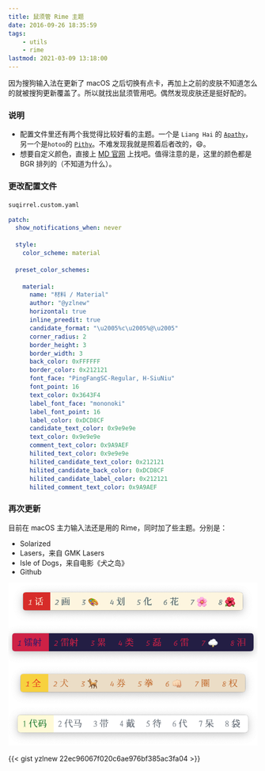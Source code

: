 ```yaml
---
title: 鼠须管 Rime 主题
date: 2016-09-26 18:35:59
tags:
    - utils
    - rime
lastmod: 2021-03-09 13:18:00
---
```


因为搜狗输入法在更新了 macOS 之后切换有点卡，再加上之前的皮肤不知道怎么的就被搜狗更新覆盖了。所以就找出鼠须管用吧。偶然发现皮肤还是挺好配的。

<!--more-->

### 说明

* 配置文件里还有两个我觉得比较好看的主题。一个是 `Liang Hai` 的 [`Apathy`](https://zhuanlan.zhihu.com/p/19599206)，另一个是`hotoo`的 [`Pithy`](https://github.com/hotoo/rime)。不难发现我就是照着后者改的，😄。
* 想要自定义颜色，直接上 [MD 官网](https://material.google.com/style/color.html) 上找吧。值得注意的是，这里的颜色都是 BGR 排列的（不知道为什么）。

### 更改配置文件

`suqirrel.custom.yaml`

```yaml
patch:
  show_notifications_when: never

  style:
    color_scheme: material

  preset_color_schemes:

    material:
      name: "材料 / Material"
      author: "@yzlnew"
      horizontal: true
      inline_preedit: true
      candidate_format: "\u2005%c\u2005%@\u2005"
      corner_radius: 2
      border_height: 3
      border_width: 3
      back_color: 0xFFFFFF
      border_color: 0x212121
      font_face: "PingFangSC-Regular, H-SiuNiu"
      font_point: 16
      text_color: 0x3643F4
      label_font_face: "mononoki"
      label_font_point: 16
      label_color: 0xDCD8CF
      candidate_text_color: 0x9e9e9e
      text_color: 0x9e9e9e
      comment_text_color: 0x9A9AEF
      hilited_text_color: 0x9e9e9e
      hilited_candidate_text_color: 0x212121
      hilited_candidate_back_color: 0xDCD8CF
      hilited_candidate_label_color: 0x212121
      hilited_comment_text_color: 0x9A9AEF
```

### 再次更新

目前在 macOS 主力输入法还是用的 Rime，同时加了些主题。分别是：

- Solarized
- Lasers，来自 GMK Lasers
- Isle of Dogs，来自电影《犬之岛》
- Github

![](https://raw.githubusercontent.com/yzlnew/ImageBed/master/blog/2021/02/rime-theme.png)

{{< gist yzlnew 22ec96067f020c6ae976bf385ac3fa04 >}}





